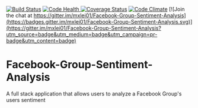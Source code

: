[![Build Status](https://travis-ci.org/mxlei01/Facebook-Group-Sentiment-Analysis.svg?branch=master)](https://travis-ci.org/mxlei01/Facebook-Group-Sentiment-Analysis)
<a href="https://landscape.io/github/mxlei01/Facebook-Group-Sentiment-Analysis/master">
  <img alt="Code Health" src="https://landscape.io/github/mxlei01/Facebook-Group-Sentiment-Analysis/master/landscape.svg?style=flat"/>
</a>
[![Coverage Status](https://coveralls.io/repos/mxlei01/Facebook-Group-Sentiment-Analysis/badge.svg?branch=master&service=github)](https://coveralls.io/github/mxlei01/Facebook-Group-Sentiment-Analysis?branch=master)
[![Code Climate](https://codeclimate.com/github/mxlei01/Facebook-Group-Sentiment-Analysis/badges/gpa.svg)](https://codeclimate.com/github/mxlei01/Facebook-Group-Sentiment-Analysis)
[![Join the chat at https://gitter.im/mxlei01/Facebook-Group-Sentiment-Analysis](https://badges.gitter.im/mxlei01/Facebook-Group-Sentiment-Analysis.svg)](https://gitter.im/mxlei01/Facebook-Group-Sentiment-Analysis?utm_source=badge&utm_medium=badge&utm_campaign=pr-badge&utm_content=badge)

# Facebook-Group-Sentiment-Analysis

A full stack application that allows users to analyze a Facebook Group's users sentiment

